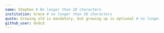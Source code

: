```yaml
---
name: Stephen # No longer than 28 characters
institution: Grace # no longer than 58 characters
quote: Growing old is mandatory, but growing up is optional # no longer than 100 characters, avoid using quotes(") to guarantee the format remains the same.
github_user: dvdcd
---
```

